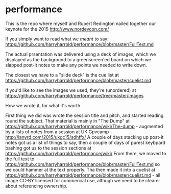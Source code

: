 performance
===========
This is the repo where myself and Rupert Redington nailed together our keynote for the 2015 http://www.nordevcon.com/ 

If you simply want to read what we _meant_ to say: https://github.com/harryharrold/performance/blob/master/FullText.md

The actual prsentation was delivered using a deck of images, which we displayed as the background to a greenscreen'ed board on which we slapped post-it notes to make any points we needed to write down.

The closest we have to a "slide deck" is the cue list at https://github.com/harryharrold/performance/blob/master/cuelist.md

If you'd like to see the images we used, they're (unordered) at https://github.com/harryharrold/performance/tree/master/images

How we wrote it, for what it's worth.

First thing we did was wrote the session title and pitch, and started reading round the subject. That material is mainly in "The Dump" at https://github.com/harryharrold/performance/wiki/The-dump - augmented by a lists of notes from a session at UK Gpvcamp - http://lanyrd.com/2015/ukgc15/sdhffx/ A couple of days stacking up post-it notes got us a list of things to say, then a couple of days of purest keybpard bashing got us to the session sections at https://github.com/harryharrold/performance/wiki/ From there, we moved to the full text to https://github.com/harryharrold/performance/blob/master/FullText.md so we could hammer at the text properly. Tha then made it into a cuelist at https://github.com/harryharrold/performance/blob/master/cuelist.md - all image CC-BY licensed for commercial use, althugh we need to be clearer about referencing ownership.
